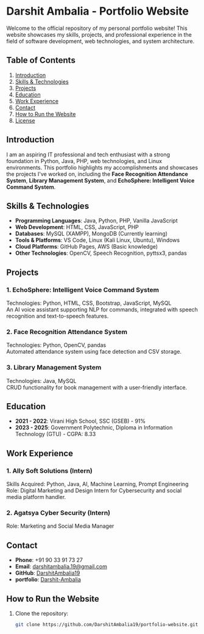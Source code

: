 # Darshit Ambalia - Portfolio Website

Welcome to the official repository of my personal portfolio website! This website showcases my skills, projects, and professional experience in the field of software development, web technologies, and system architecture.

## Table of Contents
1. [Introduction](#introduction)
2. [Skills & Technologies](#skills--technologies)
3. [Projects](#projects)
4. [Education](#education)
5. [Work Experience](#work-experience)
6. [Contact](#contact)
7. [How to Run the Website](#how-to-run-the-website)
8. [License](#license)

## Introduction
I am an aspiring IT professional and tech enthusiast with a strong foundation in Python, Java, PHP, web technologies, and Linux environments. This portfolio highlights my accomplishments and showcases the projects I've worked on, including the **Face Recognition Attendance System**, **Library Management System**, and **EchoSphere: Intelligent Voice Command System**.

## Skills & Technologies
- **Programming Languages**: Java, Python, PHP, Vanilla JavaScript
- **Web Development**: HTML, CSS, JavaScript, PHP
- **Databases**: MySQL (XAMPP), MongoDB (Currently learning)
- **Tools & Platforms**: VS Code, Linux (Kali Linux, Ubuntu), Windows
- **Cloud Platforms**: GitHub Pages, AWS (Basic knowledge)
- **Other Technologies**: OpenCV, Speech Recognition, pyttsx3, pandas

## Projects

### 1. **EchoSphere: Intelligent Voice Command System**  
   Technologies: Python, HTML, CSS, Bootstrap, JavaScript, MySQL  
   An AI voice assistant supporting NLP for commands, integrated with speech recognition and text-to-speech features.

### 2. **Face Recognition Attendance System**  
   Technologies: Python, OpenCV, pandas  
   Automated attendance system using face detection and CSV storage.

### 3. **Library Management System**  
   Technologies: Java, MySQL  
   CRUD functionality for book management with a user-friendly interface.

## Education
- **2021 - 2022**: Virani High School, SSC (GSEB) - 91%  
- **2023 - 2025**: Government Polytechnic, Diploma in Information Technology (GTU) - CGPA: 8.33

## Work Experience

### 1. **Ally Soft Solutions (Intern)**  
   Skills Acquired: Python, Java, AI, Machine Learning, Prompt Engineering  
   Role: Digital Marketing and Design Intern for Cybersecurity and social media platform handler.

### 2. **Agatsya Cyber Security (Intern)**  
   Role: Marketing and Social Media Manager

## Contact
- **Phone**: +91 90 33 91 73 27
- **Email**: darshitambalia.19@gmail.com
- **GitHub**: [DarshitAmbalia19](https://github.com/DarshitAmbalia19)
- **portfolio**: [Darshit-Ambalia](https://darshitambalia19.github.io/Darshit_Repository/)

## How to Run the Website
1. Clone the repository:
   ```bash
   git clone https://github.com/DarshitAmbalia19/portfolio-website.git
